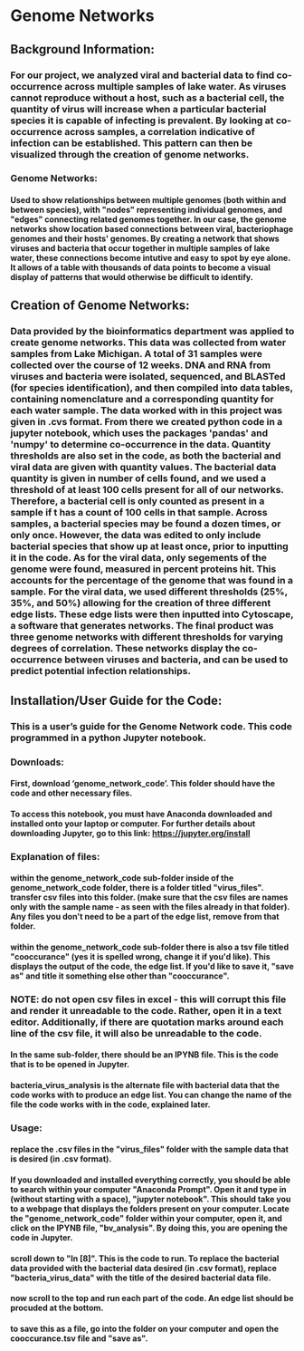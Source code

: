# Genome Networks
## Background Information:
### For our project, we analyzed viral and bacterial data to find co-occurrence across multiple samples of lake water. As viruses cannot reproduce without a host, such as a bacterial cell, the quantity of virus will increase when a particular bacterial species it is capable of infecting is prevalent. By looking at co-occurrence across samples, a correlation indicative of infection can be established. This pattern can then be visualized through the creation of genome networks. 
### Genome Networks:
#### Used to show relationships between multiple genomes (both within and between species), with "nodes" representing individual genomes, and "edges" connecting related genomes together. In our case, the genome networks show location based connections between viral, bacteriophage genomes and their hosts' genomes. By creating a network that shows viruses and bacteria that occur together in multiple samples of lake water, these connections become intutive and easy to spot by eye alone. It allows of a table with thousands of data points to become a visual display of patterns that would otherwise be difficult to identify.
## Creation of Genome Networks:
### Data provided by the bioinformatics department was applied to create genome networks. This data was collected from water samples from Lake Michigan. A total of 31 samples were collected over the course of 12 weeks. DNA and RNA from viruses and bacteria were isolated, sequenced, and BLASTed (for species identification), and then compiled into data tables, containing nomenclature and a corresponding quantity for each water sample. The data worked with in this project was given in .cvs format. From there we created python code in a jupyter notebook, which uses the packages 'pandas' and 'numpy' to determine co-occurrence in the data. Quantity thresholds are also set in the code, as both the bacterial and viral data are given with quantity values. The bacterial data quantity is given in number of cells found, and we used a threshold of at least 100 cells present for all of our networks. Therefore, a bacterial cell is only counted as present in a sample if t has a count of 100 cells in that sample. Across samples, a bacterial species may be found a dozen times, or only once. However, the data was edited to only include bacterial species that show up at least once, prior to inputting it in the code. As for the viral data, only segements of the genome were found, measured in percent proteins hit. This accounts for the percentage of the genome that was found in a sample. For the viral data, we used different thresholds (25%, 35%, and 50%) allowing for the creation of three different edge lists. These edge lists were then inputted into Cytoscape, a software that generates networks. The final product was three genome networks with different thresholds for varying degrees of correlation. These networks display the co-occurrence between viruses and bacteria, and can be used to predict potential infection relationships.
## Installation/User Guide for the Code:
### This is a user’s guide for the Genome Network code. This code programmed in a python Jupyter notebook. 
### Downloads: 
#### First, download ‘genome_network_code’. This folder should have the code and other necessary files.
#### To access this notebook, you must have Anaconda downloaded and installed onto your laptop or computer. For further details about downloading Jupyter, go to this link: https://jupyter.org/install
### Explanation of files:
#### within the genome_network_code sub-folder inside of the genome_network_code folder, there is a folder titled "virus_files". transfer csv files into this folder. (make sure that the csv files are names only with the sample name - as seen with the files already in that folder). Any files you don't need to be a part of the edge list, remove from that folder.
#### within the genome_network_code sub-folder there is also a tsv file titled "cooccurance" (yes it is spelled wrong, change it if you'd like). This displays the output of the code, the edge list. If you'd like to save it, "save as" and title it something else other than "cooccurance".
### NOTE: do not open csv files in excel - this will corrupt this file and render it unreadable to the code. Rather, open it in a text editor. Additionally, if there are quotation marks around each line of the csv file, it will also be unreadable to the code.
#### In the same sub-folder, there should be an IPYNB file. This is the code that is to be opened in Jupyter.
#### bacteria_virus_analysis is the alternate file with bacterial data that the code works with to produce an edge list. You can change the name of the file the code works with in the code, explained later.
### Usage:
#### replace the .csv files in the "virus_files" folder with the sample data that is desired (in .csv format).
#### If you downloaded and installed everything correctly, you should be able to search within your computer "Anaconda Prompt". Open it and type in (without starting with a space), "jupyter notebook". This should take you to a webpage that displays the folders present on your computer. Locate the "genome_network_code" folder within your computer, open it, and click on the IPYNB file, "bv_analysis". By doing this, you are opening the code in Jupyter.
#### scroll down to "In [8]". This is the code to run. To replace the bacterial data provided with the bacterial data desired (in .csv format), replace "bacteria_virus_data" with the title of the desired bacterial data file.
#### now scroll to the top and run each part of the code. An edge list should be procuded at the bottom.
#### to save this as a file, go into the folder on your computer and open the cooccurance.tsv file and "save as".







